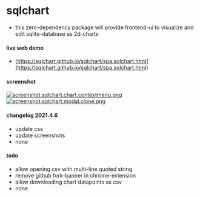 # sqlchart
- this zero-dependency package will provide frontend-ui to visualize and edit sqlite-database as 2d-charts

#### live web demo
- [https://sqlchart.github.io/sqlchart/spa.sqlchart.html](https://sqlchart.github.io/sqlchart/spa.sqlchart.html)

#### screenshot
[![screenshot.sqlchart.chart.contextmenu.png](https://sqlchart.github.io/sqlchart/screenshot.sqlchart.chart.contextmenu.png)](https://sqlchart.github.io/sqlchart/spa.sqlchart.html)
[![screenshot.sqlchart.modal.clone.png](https://sqlchart.github.io/sqlchart/screenshot.sqlchart.modal.clone.png)](https://sqlchart.github.io/sqlchart/spa.sqlchart.html)

#### changelog 2021.4.6
- update css
- update screenshots
- none

#### todo
- allow opening csv with multi-line quoted string
- remove github fork-banner in chrome-extension
- allow downloading chart datapoints as csv
- none
